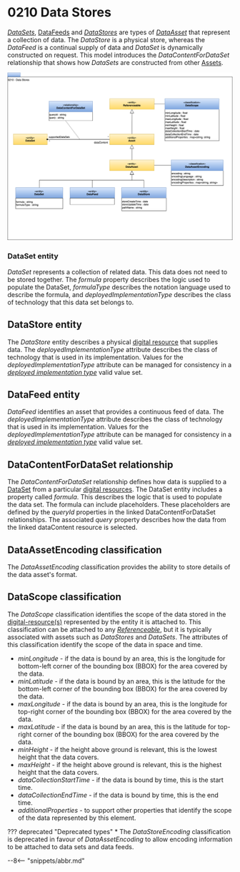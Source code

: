 <!-- SPDX-License-Identifier: CC-BY-4.0 -->
<!-- Copyright Contributors to the ODPi Egeria project. -->

# 0210 Data Stores

[*DataSets*](#dataset-entity), [DataFeeds](#datafeed-entity) and [*DataStores*](#datastore-entity) are types of [*DataAsset*](/types/0/0010-Base-Model#dataset) that represent a collection of data.  The *DataStore* is a physical store, whereas the *DataFeed* is a continual supply of data and *DataSet* is dynamically constructed on request.  This model introduces the *DataContentForDataSet* relationship that shows how *DataSets* are constructed from other [Assets](/types/0/0010-Base-Model).

![UML](0210-Data-Stores.svg)

### DataSet entity

*DataSet* represents a collection of related data. This data does not need to be stored together. The *formula* property describes the logic used to populate the DataSet, *formulaType* describes the notation language used to describe the formula, and *deployedImplementationType* describes the class of technology that this data set belongs to.

## DataStore entity

The *DataStore* entity describes a physical [digital resource](/concepts/digital-resource) that supplies data.  The *deployedImplementationType* attribute describes the class of technology that is used in its implementation.  Values for the *deployedImplementationType* attribute can be managed for consistency in a [*deployed implementation type*](/concepts/deployed-implementation-type) valid value set.

## DataFeed entity

*DataFeed* identifies an asset that provides a continuous feed of data. The *deployedImplementationType* attribute describes the class of technology that is used in its implementation. Values for the *deployedImplementationType* attribute can be managed for consistency in a [*deployed implementation type*](/concepts/deployed-implementation-type) valid value set.

## DataContentForDataSet relationship

The *DataContentForDataSet* relationship defines how data is supplied to a [DataSet](/types/0/0010-Base-Model) from a particular [digital resources](/concepts/digital-resource).  The DataSet entity includes a property called *formula*.  This describes the logic that is used to populate the data set.  The formula can include placeholders.  These placeholders are defined by the *queryId* properties in the linked DataContentForDataSet relationships.  The associated *query* property describes how the data from the linked dataContent resource is selected.

## DataAssetEncoding classification

The *DataAssetEncoding* classification provides the ability to store details of the data asset's format.

## DataScope classification

The *DataScope* classification identifies the scope of the data stored in the [digital-resource(s)](/concepts/digital-resource) represented by the entity it is attached to.  This classification can be attached to any [*Referenceable*](/types/0/0010-Base-Model), but it is typically associated with assets such as *DataStores* and *DataSets*.  The attributes of this classification identify the scope of the data in space and time.

* *minLongitude* - if the data is bound by an area, this is the longitude for bottom-left corner of the bounding box (BBOX) for the area covered by the data.
* *minLatitude* - if the data is bound by an area, this is the latitude for the bottom-left corner of the bounding box (BBOX) for the area covered by the data.
* *maxLongitude* - if the data is bound by an area, this is the longitude for top-right corner of the bounding box (BBOX) for the area covered by the data.
* *maxLatitude* - if the data is bound by an area, this is the latitude for top-right corner of the bounding box (BBOX) for the area covered by the data.
* *minHeight* - if the height above ground is relevant, this is the lowest height that the data covers.
* *maxHeight* - if the height above ground is relevant, this is the highest height that the data covers.
* *dataCollectionStartTime* - if the data is bound by time, this is the start time.
* *dataCollectionEndTime* - if the data is bound by time, this is the end time.
* *additionalProperties* - to support other properties that identify the scope of the data represented by this element.

??? deprecated "Deprecated types"
    * The *DataStoreEncoding* classification is deprecated in favour of *DataAssetEncoding* to allow encoding information to be attached to data sets and data feeds.

--8<-- "snippets/abbr.md"